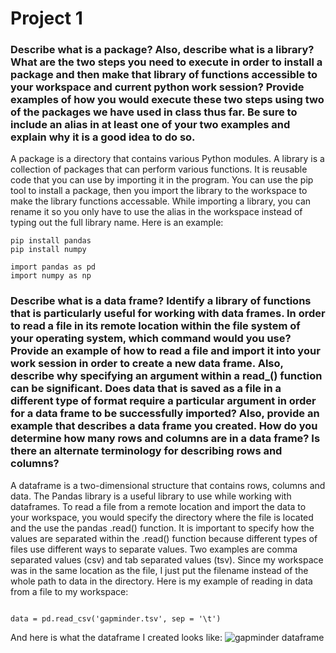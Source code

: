 # Project 1

### Describe what is a package? Also, describe what is a library? What are the two steps you need to execute in order to install a package and then make that library of functions accessible to your workspace and current python work session? Provide examples of how you would execute these two steps using two of the packages we have used in class thus far. Be sure to include an alias in at least one of your two examples and explain why it is a good idea to do so.
A package is a directory that contains various Python modules. A library is a collection of packages that can perform various functions. It is reusable code that you can use by importing it in the program. You can use the pip tool to install a package, then you import the library to the workspace to make the library functions accessable. While importing a library, you can rename it so you only have to use the alias in the workspace instead of typing out the full library name. Here is an example:
```
pip install pandas
pip install numpy 

import pandas as pd
import numpy as np

```
### Describe what is a data frame? Identify a library of functions that is particularly useful for working with data frames. In order to read a file in its remote location within the file system of your operating system, which command would you use? Provide an example of how to read a file and import it into your work session in order to create a new data frame. Also, describe why specifying an argument within a read_() function can be significant. Does data that is saved as a file in a different type of format require a particular argument in order for a data frame to be successfully imported? Also, provide an example that describes a data frame you created. How do you determine how many rows and columns are in a data frame? Is there an alternate terminology for describing rows and columns?
A dataframe is a two-dimensional structure that contains rows, columns and data. The Pandas library is a useful library to use while working with dataframes. To read a file from a remote location and import the data to your workspace, you would specify the directory where the file is located and the use the pandas .read() function. It is important to specify how the values are separated within the .read() function because different types of files use different ways to separate values. Two examples are comma separated values (csv) and tab separated values (tsv). Since my workspace was in the same location as the file, I just put the filename instead of the whole path to data in the directory. Here is my example of reading in data from a file to my workspace:
```

data = pd.read_csv('gapminder.tsv', sep = '\t')

```
And here is what the dataframe I created looks like: 
![gapminder dataframe](https://meredithjolly.github.io/data146/gapminder_dataframe.png)




